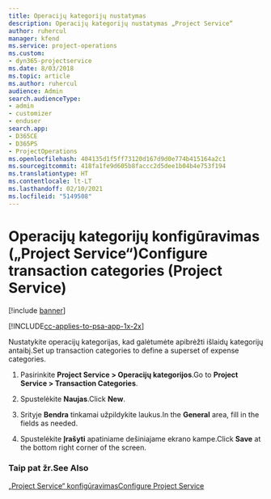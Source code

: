 ```yaml
---
title: Operacijų kategorijų nustatymas
description: Operacijų kategorijų nustatymas „Project Service“
author: ruhercul
manager: kfend
ms.service: project-operations
ms.custom:
- dyn365-projectservice
ms.date: 8/03/2018
ms.topic: article
ms.author: ruhercul
audience: Admin
search.audienceType:
- admin
- customizer
- enduser
search.app:
- D365CE
- D365PS
- ProjectOperations
ms.openlocfilehash: 404135d1f5ff73120d167d9d0e774b415164a2c1
ms.sourcegitcommit: 418fa1fe9d605b8faccc2d5dee1b04b4e753f194
ms.translationtype: HT
ms.contentlocale: lt-LT
ms.lasthandoff: 02/10/2021
ms.locfileid: "5149508"
---
```

# <a name="configure-transaction-categories-project-service"></a><span data-ttu-id="0fca0-103">Operacijų kategorijų konfigūravimas („Project Service“)</span><span class="sxs-lookup"><span data-stu-id="0fca0-103">Configure transaction categories (Project Service)</span></span>

[!include [banner](../includes/psa-now-project-operations.md)]

[!INCLUDE[cc-applies-to-psa-app-1x-2x](../includes/cc-applies-to-psa-app-1x-2x.md)]

<span data-ttu-id="0fca0-104">Nustatykite operacijų kategorijas, kad galėtumėte apibrėžti išlaidų kategorijų antaibį.</span><span class="sxs-lookup"><span data-stu-id="0fca0-104">Set up transaction categories to define a superset of expense categories.</span></span>  
  
1.  <span data-ttu-id="0fca0-105">Pasirinkite **Project Service > Operacijų kategorijos**.</span><span class="sxs-lookup"><span data-stu-id="0fca0-105">Go to **Project Service > Transaction Categories**.</span></span>  
  
2.  <span data-ttu-id="0fca0-106">Spustelėkite **Naujas**.</span><span class="sxs-lookup"><span data-stu-id="0fca0-106">Click **New**.</span></span>  
  
3.  <span data-ttu-id="0fca0-107">Srityje **Bendra** tinkamai užpildykite laukus.</span><span class="sxs-lookup"><span data-stu-id="0fca0-107">In the **General** area, fill in the fields as needed.</span></span>  
  
4.  <span data-ttu-id="0fca0-108">Spustelėkite **Įrašyti** apatiniame dešiniajame ekrano kampe.</span><span class="sxs-lookup"><span data-stu-id="0fca0-108">Click **Save** at the bottom right corner of the screen.</span></span>  
  
### <a name="see-also"></a><span data-ttu-id="0fca0-109">Taip pat žr.</span><span class="sxs-lookup"><span data-stu-id="0fca0-109">See Also</span></span>  
 [<span data-ttu-id="0fca0-110">„Project Service“ konfigūravimas</span><span class="sxs-lookup"><span data-stu-id="0fca0-110">Configure Project Service</span></span>](../psa/configure.md)
